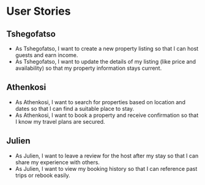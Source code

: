 # User Stories

## Tshegofatso
- As Tshegofatso, I want to create a new property listing so that I can host guests and earn income.
- As Tshegofatso, I want to update the details of my listing (like price and availability) so that my property information stays current.

## Athenkosi
- As Athenkosi, I want to search for properties based on location and dates so that I can find a suitable place to stay.
- As Athenkosi, I want to book a property and receive confirmation so that I know my travel plans are secured.

## Julien
- As Julien, I want to leave a review for the host after my stay so that I can share my experience with others.
- As Julien, I want to view my booking history so that I can reference past trips or rebook easily.